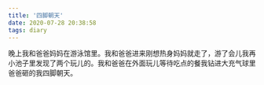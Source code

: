 ```yaml
---
title: '四脚朝天'
date: 2020-07-28 20:38:58
tags: diary
---
```

晚上我和爸爸妈妈在游泳馆里。我和爸爸进来刚想热身妈妈就走了，游了会儿我再小池子里发现了两个玩儿的。我和爸爸在外面玩儿等待吃点的餐我钻进大充气球里爸爸砸的我四脚朝天。

